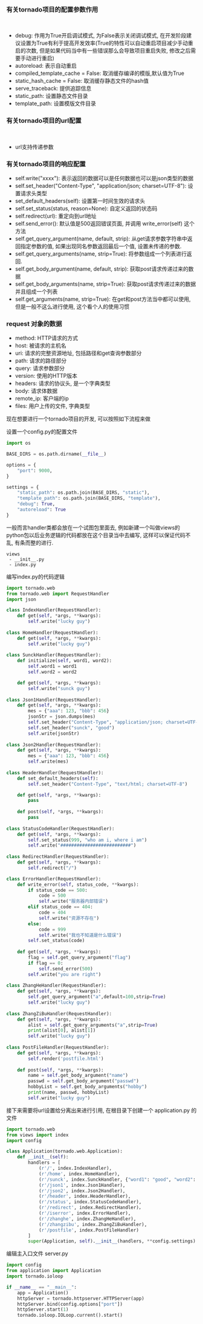 
### 有关tornado项目的配置参数作用

<br/>

* debug: 作用为True开启调试模式, 为False表示关闭调试模式, 在开发阶段建议设置为True有利于提高开发效率(True的特性可以自动重启项目减少手动重启的次数, 但是如果代码当中有一些错误那么会导致项目重启失败, 修改之后需要手动进行重启)
* autoreload: 表示自动重启
* compiled_template_cache = False: 取消缓存编译的模版,默认值为True
* static_hash_cache = False: 取消缓存静态文件的hash值
* serve_traceback: 提供追踪信息
* static_path: 设置静态文件目录
* template_path: 设置模版文件目录

### 有关tornado项目的url配置

<br/>

* url支持传递参数

### 有关tornado项目的响应配置

* self.write("xxxx"): 表示返回的数据可以是任何数据也可以是json类型的数据
* self.set_header("Content-Type", "application/json; charset=UTF-8"): 设置请求头类型
* set_default_headers(self): 设置第一时间生效的请求头
* self.set_status(status, reason=None): 自定义返回的状态码
* self.redirect(url): 重定向到url地址
* self.send_error(): 默认值是500返回错误页面, 并调用 write_error(self) 这个方法
* self.get_query_argument(name, default, strip): 从get请求参数字符串中返回指定参数的值, 如果出现同名参数返回最后一个值, 设置未传递的参数.
* self.get_query_arguments(name, strip=True): 将参数组成一个列表进行返回.
* self.get_body_argument(name, default, strip): 获取post请求传递过来的数据
* self.get_body_arguments(name, strip=True): 获取post请求传递过来的数据并且组成一个列表
* self.get_arguments(name, strip=True): 在get和post方法当中都可以使用, 但是一般不这么进行使用, 这个看个人的使用习惯

### request 对象的数据

* method: HTTP请求的方式
* host: 被请求的主机名
* uri: 请求的完整资源地址, 包括路径和get查询参数部分
* path: 请求的路径部分
* query: 请求参数部分
* version: 使用的HTTP版本
* headers: 请求的协议头, 是一个字典类型
* body: 请求体数据
* remote_ip: 客户端的ip
* files: 用户上传的文件, 字典类型


现在想要进行一个tornado项目的开发, 可以按照如下流程来做

设置一个config.py的配置文件
```config.py
import os

BASE_DIRS = os.path.dirname(__file__)

options = {
    "port": 9000,
}

settings = {
    "static_path": os.path.join(BASE_DIRS, "static"),
    "template_path": os.path.join(BASE_DIRS, "template"),
    "debug": True,
    "autoreload": True
}
```

一般而言handler类都会放在一个试图包里面去, 例如新建一个叫做views的python包以后业务逻辑的代码都放在这个目录当中去编写, 这样可以保证代码不乱, 有条而整的进行.

```package
views
 - __init__.py
 - index.py
```

编写index.py的代码逻辑

```python
import tornado.web
from tornado.web import RequestHandler
import json

class IndexHandler(RequestHandler):
    def get(self, *args, **kwargs):
        self.write("lucky guy")
        
class HomeHandler(RequestHandler):
    def get(self, *args, **kwargs):
        self.write("lucky guy")
        
class SunckHandler(RequestHandler):
    def initialize(self, word1, word2):
        self.word1 = word1
        self.word2 = word2

    def get(self, *args, **kwargs):
        self.write("sunck guy")
        
class Json1Handler(RequestHandler):
    def get(self, *args, **kwargs):
        mes = {"aaa": 123, "bbb": 456}
        jsonStr = json.dumps(mes)
        self.set_header("Content-Type", "application/json; charset=UTF-8")
        self.set_header("sunck", "good")
        self.write(jsonStr)
        
class Json2Handler(RequestHandler):
    def get(self, *args, **kwargs):
        mes = {"aaa": 123, "bbb": 456}
        self.write(mes)
        
class HeaderHandler(RequestHandler):
    def set_default_headers(self):
        self.set_header("Content-Type", "text/html; charset=UTF-8")

    def get(self, *args, **kwargs):
        pass
        
    def post(self, *args, **kwargs):
        pass
        
class StatusCodeHandler(RequestHandler):
    def get(self, *args, **kwargs):
        self.set_status(999, "who am i, where i am")
        self.write("##########################")
        
class RedirectHandler(RequestHandler):
    def get(self, *args, **kwargs):
        self.redirect("/")

class ErrorHandler(RequestHandler):
    def write_error(self, status_code, **kwargs):
        if status_code == 500:
            code = 500
            self.write("服务器内部错误")
        elif status_code == 404:
            code = 404
            self.write("资源不存在")
        else:
            code = 999
            self.write("我也不知道是什么错误")
        self.set_status(code)
        
    def get(self, *args, **kwargs):
        flag = self.get_query_argument("flag")
        if flag == 0:
            self.send_error(500)
        self.write("you are right")
        
class ZhangHeHandler(RequestHandler):
    def get(self, *args, **kwargs):
        self.get_query_argument("a",default=100,strip=True)
        self.write("lucky guy")
        
class ZhangZiBuHandler(RequestHandler):
    def get(self, *args, **kwargs):
        alist = self.get_query_arguments("a",strip=True)
        print(alist[0], alist[1])
        self.write("lucky guy")
        
class PostFileHandler(RequestHandler):
    def get(self, *args, **kwargs):
        self.render('postfile.html')
        
    def post(self, *args, **kwargs):
        name = self.get_body_argument("name")
        passwd = self.get_body_argument("passwd")
        hobbyList = self.get_body_arguments("hobby")
        print(name, passwd, hobbyList)
        self.write("lucky guy")
```


接下来需要将url设置给分离出来进行引用, 在根目录下创建一个 application.py 的文件
```python
import tornado.web
from views import index
import config

class Application(tornado.web.Application):
    def __init__(self):
        handlers = [
            (r'/', index.IndexHandler),
            (r'/home', index.HomeHandler),
            (r'/sunck', index.SunckHandler, {"word1": "good", "word2": "nice"}),
            (r'/json1', index.Json1Handler),
            (r'/json2', index.Json2Handler),
            (r'/header', index.HeaderHandler),
            (r'/status', index.StatusCodeHandler),
            (r'/redirect', index.RedirectHandler)，
            (r'/iserror', index.ErrorHandler),
            (r'/zhanghe', index.ZhangHeHandler),
            (r'/zhangzibu', index.ZhangZiBuHandler),
            (r'/postfile', index.PostFileHandler)
        ]
        super(Application, self).__init__(handlers, **config.settings)
```

编辑主入口文件 server.py

```python
import config
from application import Application
import tornado.ioloop

if __name__ == "__main__":
    app = Application()
    httpServer = tornado.httpserver.HTTPServer(app)
    httpServer.bind(config.options["port"])
    httpServer.start(1)
    tornado.ioloop.IOLoop.current().start()
```

